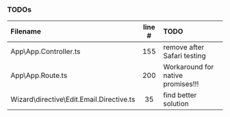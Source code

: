 ### TODOs
| Filename | line # | TODO
|:------|:------:|:------
| App\App.Controller.ts | 155 | remove after Safari testing
| App\App.Route.ts | 200 | Workaround for native promises!!!
| Wizard\directive\Edit.Email.Directive.ts | 35 | find better solution